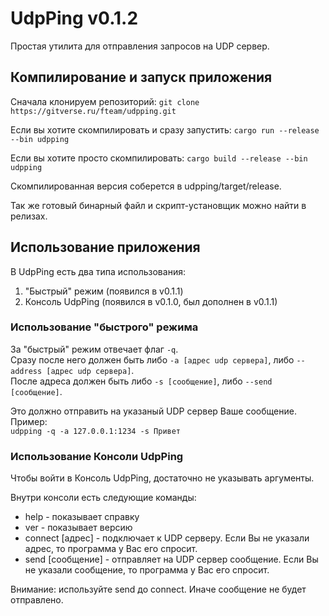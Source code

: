 # UdpPing v0.1.2

Простая утилита для отправления запросов на UDP сервер.

## Компилирование и запуск приложения


Сначала клонируем репозиторий:
`git clone https://gitverse.ru/fteam/udpping.git`


Если вы хотите скомпилировать и сразу запустить:
`cargo run --release --bin udpping`


Если вы хотите просто скомпилировать:
`cargo build --release --bin udpping`

Скомпилированная версия соберется в udpping/target/release.

Так же готовый бинарный файл и скрипт-установщик можно найти в релизах.

## Использование приложения

В UdpPing есть два типа использования:
1. "Быстрый" режим (появился в v0.1.1)
2. Консоль UdpPing (появился в v0.1.0, был дополнен в v0.1.1)

### Использование "быстрого" режима

За "быстрый" режим отвечает флаг `-q`.  
Сразу после него должен быть либо `-a [адрес udp сервера]`, либо `--address [адрес udp сервера]`.  
После адреса должен быть либо `-s [сообщение]`, либо `--send [сообщение]`.  

Это должно отправить на указаный UDP сервер Ваше сообщение.  
Пример:  
`udpping -q -a 127.0.0.1:1234 -s Привет`  

### Использование Консоли UdpPing

Чтобы войти в Консоль UdpPing, достаточно не указывать аргументы.  

Внутри консоли есть следующие команды:  
 -  help - показывает справку  
 -  ver - показывает версию  
 -  connect \[адрес] - подключает к UDP серверу. Если Вы не указали адрес, то программа у Вас его спросит.  
 -  send \[сообщение] - отправляет на UDP сервер сообщение. Если Вы не указали сообщение, то программа у Вас его спросит.  

Внимание: используйте send до connect. Иначе сообщение не будет отправлено.
